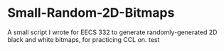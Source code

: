 # Small-Random-2D-Bitmaps
A small script I wrote for EECS 332 to generate randomly-generated 2D black and white bitmaps, for practicing CCL on.
test
